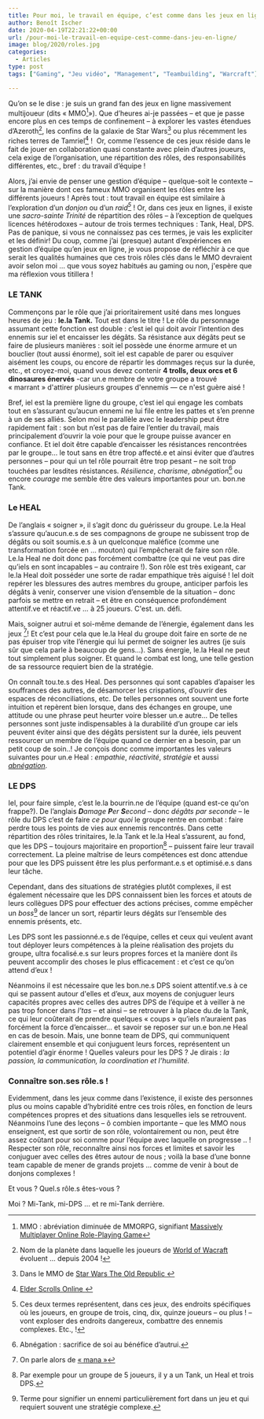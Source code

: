```yaml
---
title: Pour moi, le travail en équipe, c’est comme dans les jeux en ligne …
author: Benoît Ischer
date: 2020-04-19T22:21:22+00:00
url: /pour-moi-le-travail-en-equipe-cest-comme-dans-jeu-en-ligne/
image: blog/2020/roles.jpg
categories:
  - Articles
type: post
tags: ["Gaming", "Jeu vidéo", "Management", "Teambuilding", "Warcraft"]

---
```

Qu’on se le dise&nbsp;: je suis un grand fan des jeux en ligne massivement multijoueur (dits «&nbsp;MMO[^1]»). Que d’heures ai-je passées – et que je passe encore plus en ces temps de confinement – à explorer les vastes étendues d’Azeroth[^2], les confins de la galaxie de Star Wars[^3] ou plus récemment les riches terres de Tamriel[^4]&nbsp;!&nbsp; Or, comme l’essence de ces jeux réside dans le fait de jouer en collaboration quasi constante avec plein d’autres joueurs, cela exige de l’organisation, une répartition des rôles, des responsabilités différentes, etc., bref&nbsp;: du travail d’équipe&nbsp;! 

Alors, j’ai envie de penser une gestion d’équipe – quelque-soit le contexte – sur la manière dont ces fameux MMO organisent les rôles entre les différents joueurs&nbsp;! Après tout&nbsp;: tout travail en équipe est similaire à l’exploration d’un _donjon_ ou d’un _raid[^5]&nbsp;_! Or, dans ces jeux en lignes, il existe une _sacro-sainte Trinité_ de répartition des rôles – à l’exception de quelques licences hétérodoxes – autour de trois termes techniques&nbsp;: Tank, Heal, DPS. Pas de panique, si vous ne connaissez pas ces termes, je vais les expliciter et les définir! Du coup, comme j’ai (presque) autant d’expériences en gestion d’équipe qu’en jeux en ligne, je vous propose de réfléchir à ce que serait les qualités humaines que ces trois rôles clés dans le MMO devraient avoir selon moi … que vous soyez habitués au gaming ou non, j'espère que ma réflexion vous titillera ! 


### LE TANK 

Commençons par le rôle que j’ai prioritairement usité dans mes longues heures de jeu : **le.la Tank.** Tout est dans le titre ! Le rôle du personnage assumant cette fonction est double : c’est iel qui doit avoir l’intention des ennemis sur iel et encaisser les dégâts. Sa résistance aux dégâts peut se faire de plusieurs manières : soit iel possède une énorme armure et un bouclier (tout aussi énorme), soit iel est capable de parer ou esquiver aisément les coups, ou encore de répartir les dommages reçus sur la durée, etc., et croyez-moi, quand vous devez contenir **4 trolls, deux orcs et 6 dinosaures énervés** -car un.e membre de votre groupe a trouvé « marrant » d'attirer plusieurs groupes d'ennemis — ce n'est guère aisé ! 

Bref, iel est la première ligne du groupe, c’est iel qui engage les combats tout en s’assurant qu’aucun ennemi ne lui file entre les pattes et s’en prenne à un de ses alliés. Selon moi le parallèle avec le leadership peut être rapidement fait : son but n’est pas de faire l’entier du travail, mais principalement d’ouvrir la voie pour que le groupe puisse avancer en confiance. Et iel doit être capable d’encaisser les résistances rencontrées par le groupe… le tout sans en être trop affecté.e et ainsi éviter que d’autres personnes – pour qui un tel rôle pourrait être trop pesant – ne soit trop touchées par lesdites résistances. _Résilience_, _charisme_, _abnégation_[^6] ou encore _courage_ me semble être des valeurs importantes pour un. bon.ne Tank.

### Le HEAL 

De l’anglais « soigner », il s’agit donc du guérisseur du groupe. Le.la Heal s’assure qu’aucun.e.s de ses compagnons de groupe ne subissent trop de dégâts ou soit soumis.e.s à un quelconque maléfice (comme une transformation forcée en … mouton) qui l’empêcherait de faire son rôle. Le.la Heal ne doit donc pas forcément combattre (ce qui ne veut pas dire qu’iels en sont incapables – au contraire !). Son rôle est très exigeant, car le.la Heal doit posséder une sorte de radar empathique très aiguisé ! Iel doit repérer les blessures des autres membres du groupe, anticiper parfois les dégâts à venir, conserver une vision d’ensemble de la situation – donc parfois se mettre en retrait – et être en conséquence profondément attentif.ve et réactif.ve … à 25 joueurs. C'est. un. défi.

Mais, soigner autrui et soi-même demande de l’énergie, également dans les jeux [^7]! Et c’est pour cela que le.la Heal du groupe doit faire en sorte de ne pas épuiser trop vite l’énergie qui lui permet de soigner les autres (je suis sûr que cela parle à beaucoup de gens…). Sans énergie, le.la Heal ne peut tout simplement plus soigner. Et quand le combat est long, une telle gestion de sa ressource requiert bien de la stratégie. 

On connaît tou.te.s des Heal. Des personnes qui sont capables d’apaiser les souffrances des autres, de désamorcer les crispations, d’ouvrir des espaces de réconciliations, etc. De telles personnes ont souvent une forte intuition et repèrent bien lorsque, dans des échanges en groupe, une attitude ou une phrase peut heurter voire blesser un.e autre… De telles personnes sont juste indispensables à la durabilité d’un groupe car iels peuvent éviter ainsi que des dégâts persistent sur la durée, iels peuvent ressourcer un membre de l’équipe quand ce dernier en a besoin, par un petit coup de soin..! Je conçois donc comme importantes les valeurs suivantes pour un.e Heal : _empathie_, _réactivité_, _stratégie_ et aussi [_abnégation_](https://www.larousse.fr/dictionnaires/francais/abn%C3%A9gation/129).

### LE DPS

Iel, pour faire simple, c’est le.la bourrin.ne de l’équipe (quand est-ce qu'on frappe?). De l’anglais _**D**amage **P**er **S**econd_ – donc _dégâts par seconde_ – le rôle du DPS c’est de faire _ce pour quoi_ le groupe rentre en combat : faire perdre tous les points de vies aux ennemis rencontrés. Dans cette répartition des rôles trinitaires, le.la Tank et le.la Heal s’assurent, au fond, que les DPS – toujours majoritaire en proportion[^8] – puissent faire leur travail correctement. La pleine maîtrise de leurs compétences est donc attendue pour que les DPS puissent être les plus performant.e.s et optimisé.e.s dans leur tâche.

Cependant, dans des situations de stratégies plutôt complexes, il est également nécessaire que les DPS connaissent bien les forces et atouts de leurs collègues DPS pour effectuer des actions précises, comme empêcher un _boss_[^9] de lancer un sort, répartir leurs dégâts sur l’ensemble des ennemis présents, etc.

Les DPS sont les passionné.e.s de l’équipe, celles et ceux qui veulent avant tout déployer leurs compétences à la pleine réalisation des projets du groupe, ultra focalisé.e.s sur leurs propres forces et la manière dont ils peuvent accomplir des choses le plus efficacement : et c’est ce qu’on attend d’eux !

Néanmoins il est nécessaire que les bon.ne.s DPS soient attentif.ve.s à ce qui se passent autour d'elles et d’eux, aux moyens de conjuguer leurs capacités propres avec celles des autres DPS de l’équipe et à veiller à ne pas trop foncer dans _l'tas_ – et ainsi – se retrouver à la place du.de la Tank, ce qui leur coûterait de prendre quelques « coups » qu’iels n’auraient pas forcément la force d’encaisser… et savoir se reposer sur un.e bon.ne Heal en cas de besoin. Mais, une bonne team de DPS, qui communiquent clairement ensemble et qui conjuguent leurs forces, représentent un potentiel d’agir énorme ! Quelles valeurs pour les DPS ? Je dirais : _la passion, la communication, la coordination et l’humilité._ 

### Connaître son.ses rôle.s&nbsp;!

Evidemment, dans les jeux comme dans l’existence, il existe des personnes plus ou moins capable d’hybridité entre ces trois rôles, en fonction de leurs compétences propres et des situations dans lesquelles iels se retrouvent. Néanmoins l’une des leçons – ô combien importante – que les MMO nous enseignent, est que sortir de son rôle, volontairement ou non, peut être assez coûtant pour soi comme pour l’équipe avec laquelle on progresse .. ! Respecter son rôle, reconnaître ainsi nos forces et limites et savoir les conjuguer avec celles des êtres autour de nous ; voilà la base d’une bonne team capable de mener de grands projets … comme de venir à bout de donjons complexes ! 

Et vous&nbsp;? Quel.s rôle.s êtes-vous&nbsp;? 

Moi ? Mi-Tank, mi-DPS … et re mi-Tank derrière.  


[^1]: MMO&nbsp;: abréviation diminuée de MMORPG, signifiant [Massively Multiplayer Online Role-Playing Game](https://fr.wikipedia.org/wiki/Jeu_en_ligne_massivement_multijoueur)

[^2]: Nom de la planète dans laquelle les joueurs de [World of Wacraft](https://worldofwarcraft.com/fr-fr/) évoluent … depuis 2004 !

[^3]: Dans le MMO de [Star Wars The Old Republic ](https://www.swtor.com/)

[^4]: [Elder Scrolls Online ](https://www.elderscrollsonline.com/fr/home)

[^5]: Ces deux termes représentent, dans ces jeux, des endroits spécifiques où les joueurs, en groupe de trois, cinq, dix, quinze joueurs – ou plus&nbsp;! – vont exploser des endroits dangereux, combattre des ennemis complexes. Etc.,&nbsp;!

[^6]: Abnégation&nbsp;: sacrifice de soi au bénéfice d’autrui. 

[^7]: On parle alors de [«&nbsp;mana&nbsp;»](https://fr.wikipedia.org/wiki/Mana_(spiritualit%C3%A9))

[^8]: Par exemple pour un groupe de 5 joueurs, il y a un Tank, un Heal et trois DPS. 

[^9]: Terme pour signifier un ennemi particulièrement fort dans un jeu et qui requiert souvent une stratégie complexe.